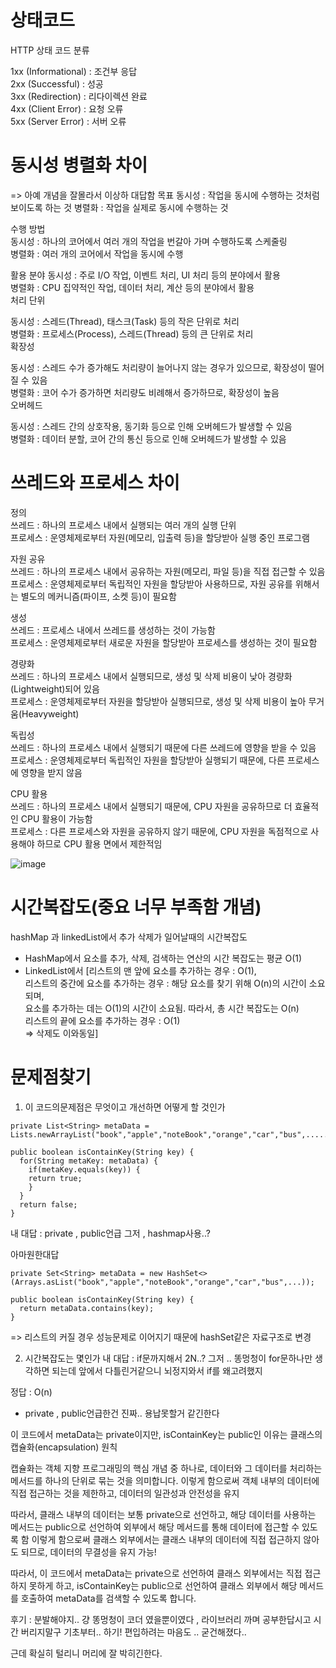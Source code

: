 # 상태코드 
 HTTP 상태 코드 분류

 
1xx (Informational) : 조건부 응답  
2xx (Successful) : 성공  
3xx (Redirection) : 리다이렉션 완료  
4xx (Client Error) : 요청 오류  
5xx (Server Error) : 서버 오류  
 
# 동시성 병렬화 차이 
 => 아예 개념을 잘몰라서 이상하 대답함
목표
동시성 : 작업을 동시에 수행하는 것처럼 보이도록 하는 것 
병렬화 : 작업을 실제로 동시에 수행하는 것  

수행 방법  
동시성 : 하나의 코어에서 여러 개의 작업을 번갈아 가며 수행하도록 스케줄링  
병렬화 : 여러 개의 코어에서 작업을 동시에 수행  

활용 분야
동시성 : 주로 I/O 작업, 이벤트 처리, UI 처리 등의 분야에서 활용  
병렬화 : CPU 집약적인 작업, 데이터 처리, 계산 등의 분야에서 활용  
처리 단위  

동시성 : 스레드(Thread), 태스크(Task) 등의 작은 단위로 처리  
병렬화 : 프로세스(Process), 스레드(Thread) 등의 큰 단위로 처리  
확장성  

동시성 : 스레드 수가 증가해도 처리량이 늘어나지 않는 경우가 있으므로, 확장성이 떨어질 수 있음  
병렬화 : 코어 수가 증가하면 처리량도 비례해서 증가하므로, 확장성이 높음  
오버헤드  

동시성 : 스레드 간의 상호작용, 동기화 등으로 인해 오버헤드가 발생할 수 있음  
병렬화 : 데이터 분할, 코어 간의 통신 등으로 인해 오버헤드가 발생할 수 있음  

# 쓰레드와 프로세스 차이     
 
정의  
쓰레드 : 하나의 프로세스 내에서 실행되는 여러 개의 실행 단위  
프로세스 : 운영체제로부터 자원(메모리, 입출력 등)을 할당받아 실행 중인 프로그램  

자원 공유  
쓰레드 : 하나의 프로세스 내에서 공유하는 자원(메모리, 파일 등)을 직접 접근할 수 있음  
프로세스 : 운영체제로부터 독립적인 자원을 할당받아 사용하므로, 자원 공유를 위해서는 별도의 메커니즘(파이프, 소켓 등)이 필요함  

생성  
쓰레드 : 프로세스 내에서 쓰레드를 생성하는 것이 가능함  
프로세스 : 운영체제로부터 새로운 자원을 할당받아 프로세스를 생성하는 것이 필요함  

경량화  
쓰레드 : 하나의 프로세스 내에서 실행되므로, 생성 및 삭제 비용이 낮아 경량화(Lightweight)되어 있음  
프로세스 : 운영체제로부터 자원을 할당받아 실행되므로, 생성 및 삭제 비용이 높아 무거움(Heavyweight)  

독립성  
쓰레드 : 하나의 프로세스 내에서 실행되기 때문에 다른 쓰레드에 영향을 받을 수 있음  
프로세스 : 운영체제로부터 독립적인 자원을 할당받아 실행되기 때문에, 다른 프로세스에 영향을 받지 않음  

CPU 활용  
쓰레드 : 하나의 프로세스 내에서 실행되기 때문에, CPU 자원을 공유하므로 더 효율적인 CPU 활용이 가능함  
프로세스 : 다른 프로세스와 자원을 공유하지 않기 때문에, CPU 자원을 독점적으로 사용해야 하므로 CPU 활용 면에서 제한적임  

![image](https://github.com/2nho/personal-study/assets/97571604/64362b86-6580-4e0c-b556-fa8404b2ff6f)




# 시간복잡도(중요 너무 부족함 개념)
 hashMap 과 linkedList에서 추가 삭제가 일어날때의 시간복잡도 
 
 - HashMap에서 요소를 추가, 삭제, 검색하는 연산의 시간 복잡도는 평균 O(1)
 - LinkedList에서 [리스트의 맨 앞에 요소를 추가하는 경우 : O(1),  
                  리스트의 중간에 요소를 추가하는 경우 : 해당 요소를 찾기 위해 O(n)의 시간이 소요되며,   
                  요소를 추가하는 데는 O(1)의 시간이 소요됨. 따라서, 총 시간 복잡도는 O(n)  
                  리스트의 끝에 요소를 추가하는 경우 : O(1)  
                  => 삭제도 이와동일]  

# 문제점찾기
1. 이 코드의문제점은 무엇이고 개선하면 어떻게 할 것인가
``` 
private List<String> metaData = Lists.newArrayList("book","apple","noteBook","orange","car","bus",.......n);
 
public boolean isContainKey(String key) {
  for(String metaKey: metaData) {
    if(metaKey.equals(key)) {  
    return true;            
    }       
  }      
  return false;
}
```
내 대답 : private , public언급 그저 , hashmap사용..?

아마원한대답
```
private Set<String> metaData = new HashSet<>(Arrays.asList("book","apple","noteBook","orange","car","bus",...));
 
public boolean isContainKey(String key) {
  return metaData.contains(key);
}
```
=> 리스트의 커질 경우 성능문제로 이어지기 때문에 hashSet같은 자료구조로 변경 

2. 시간복잡도는 몇인가
내 대답 : if문까지해서 2N..? 그저 .. 똥멍청이 for문하나만 생각하면 되는데 앞에서 다틀린거같으니 뇌정지와서 if를 왜고려했지

정답 : O(n)


* private , public언급한건 진짜.. 용납못할거 같긴한다  

이 코드에서 metaData는 private이지만, isContainKey는 public인 이유는 클래스의 캡슐화(encapsulation) 원칙

캡슐화는 객체 지향 프로그래밍의 핵심 개념 중 하나로, 데이터와 그 데이터를 처리하는 메서드를 하나의 단위로 묶는 것을 의미합니다. 이렇게 함으로써 객체 내부의 데이터에 직접 접근하는 것을 제한하고, 데이터의 일관성과 안전성을 유지

따라서, 클래스 내부의 데이터는 보통 private으로 선언하고, 해당 데이터를 사용하는 메서드는 public으로 선언하여 외부에서 해당 메서드를 통해 데이터에 접근할 수 있도록 함 
이렇게 함으로써 클래스 외부에서는 클래스 내부의 데이터에 직접 접근하지 않아도 되므로, 데이터의 무결성을 유지 가능!

따라서, 이 코드에서 metaData는 private으로 선언하여 클래스 외부에서는 직접 접근하지 못하게 하고, isContainKey는 public으로 선언하여 클래스 외부에서 해당 메서드를 호출하여 metaData를 검색할 수 있도록 합니다.

후기 : 분발해야지.. 걍 똥멍청이 코더 였을뿐이였다 , 라이브러리 까며 공부한답시고 시간 버리지말구 기초부터.. 하기! 편입하려는 마음도 ..  굳건해졌다.. 

근데 확실히 털리니 머리에 잘 박히긴한다. 
